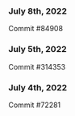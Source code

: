 ### July 8th, 2022

Commit #84908

### July 5th, 2022

Commit #314353


### July 4th, 2022

Commit #72281
